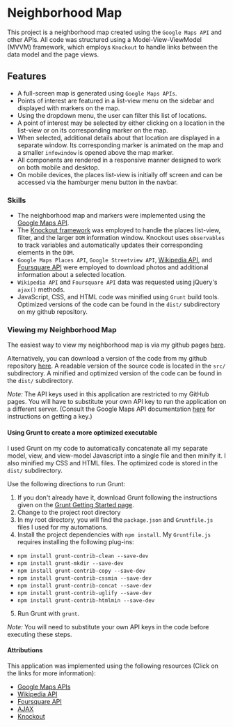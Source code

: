 # Neighborhood Map

This project is a neighborhood map created using the ```Google Maps API``` and other APIs. All code was structured using a Model-View-ViewModel (MVVM) framework, which employs ```Knockout``` to handle links between the data model and the page views.

## Features
* A full-screen map is generated using ```Google Maps APIs```.
* Points of interest are featured in a list-view menu on the sidebar and displayed with markers on the map.
* Using the dropdown menu, the user can filter this list of locations.
* A point of interest may be selected by either clicking on a location in the list-view or on its corresponding marker on the map.
* When selected, additional details about that location are displayed in a separate window. Its corresponding marker is animated on the map and a smaller ```infowindow``` is opened above the map marker.
* All components are rendered in a responsive manner designed to work on both mobile and desktop.
* On mobile devices, the places list-view is initially off screen and can be accessed via the hamburger menu button in the navbar.

### Skills
* The neighborhood map and markers were implemented using the [Google Maps API](https://developers.google.com/maps/documentation/javascript/).
* The [Knockout framework](http://knockoutjs.com) was employed to handle the places list-view, filter, and the larger ```DOM``` information window. Knockout uses ```observables``` to track variables and automatically updates their corresponding elements in the ```DOM```.
* ```Google Maps Places API```, ```Google Streetview API```,  [Wikipedia API](https://www.mediawiki.org/wiki/API:Main_page), and [Foursquare API](https://developer.foursquare.com/) were employed to download photos and additional information about a selected location.
* ```Wikipedia API``` and ```Foursquare API``` data was requested using jQuery's ```ajax()``` methods.
* JavaScript, CSS, and HTML code was minified using ```Grunt``` build tools. Optimized versions of the code can be found in the ```dist/``` subdirectory on my github repository.

### Viewing my Neighborhood Map

The easiest way to view my neighborhood map is via my github pages [here](https://chspanos.github.io/nieghborhood-map).

Alternatively, you can download a version of the code from my github repository  [here](https://github.com/chspanos/neighborhood-map). A readable version of the source code is located in the ```src/``` subdirectory. A minified and optimized version of the code can be found in the ```dist/``` subdirectory.

_Note:_ The API keys used in this application are restricted to my GitHub pages. You will have to substitute your own API key to run the application on a different server. (Consult the Google Maps API documentation [here](https://developers.google.com/maps/documentation/javascript/get-api-key) for instructions on getting a key.)

#### Using Grunt to create a more optimized executable

I used Grunt on my code to automatically concatenate all my separate model, view, and view-model Javascript into a single file and then minify it. I also minified my CSS and HTML files. The optimized code is stored in the ```dist/``` subdirectory.

Use the following directions to run Grunt:

1. If you don't already have it, download Grunt following the instructions given on the [Grunt Getting Started page](http://gruntjs.com/getting-started).
2. Change to the project root directory
3. In my root directory, you will find the ```package.json``` and ```Gruntfile.js``` files I used for my automations.
4. Install the project dependencies with ```npm install```. My ```Gruntfile.js``` requires installing the following plug-ins:
  * ```npm install grunt-contrib-clean --save-dev```
  * ```npm install grunt-mkdir --save-dev```
  * ```npm install grunt-contrib-copy --save-dev```
  * ```npm install grunt-contrib-cssmin --save-dev```
  * ```npm install grunt-contrib-concat --save-dev```
  * ```npm install grunt-contrib-uglify --save-dev```
  * ```npm install grunt-contrib-htmlmin --save-dev```
5. Run Grunt with ```grunt```.

_Note:_ You will need to substitute your own API keys in the code before executing these steps.

#### Attributions

This application was implemented using the following resources (Click on the links for more information):
* [Google Maps APIs](https://developers.google.com/maps/documentation/javascript/)
* [Wikipedia API](https://www.mediawiki.org/wiki/API:Main_page)
* [Foursquare API](https://developer.foursquare.com/)
* [AJAX](http://api.jquery.com/jquery.ajax/)
* [Knockout](http://knockoutjs.com)
